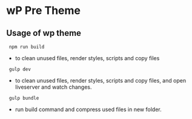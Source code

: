 # wP Pre Theme

## Usage of wp theme

<code> npm run build </code>

- to clean unused files, render styles, scripts and copy files

<code> gulp dev </code>

- to clean unused files, render styles, scripts and copy files, and open liveserver and watch changes.

<code> gulp bundle </code>

- run build command and compress used files in new folder.
